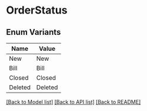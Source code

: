 # OrderStatus

## Enum Variants

| Name | Value |
|---- | -----|
| New | New |
| Bill | Bill |
| Closed | Closed |
| Deleted | Deleted |


[[Back to Model list]](../README.md#documentation-for-models) [[Back to API list]](../README.md#documentation-for-api-endpoints) [[Back to README]](../README.md)


